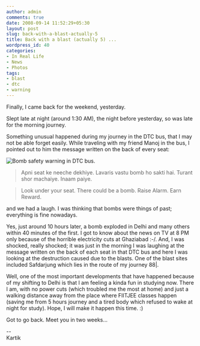 ```yaml
---
author: admin
comments: true
date: 2008-09-14 11:52:29+05:30
layout: post
slug: back-with-a-blast-actually-5
title: Back with a blast (actually 5) ...
wordpress_id: 40
categories:
- In Real Life
- News
- Photos
tags:
- blast
- dtc
- warning
---
```




Finally, I came back for the weekend, yesterday.

Slept late at night (around 1:30 AM), the night before yesterday, so was late for the morning journey.

Something unusual happened during my journey in the DTC bus, that I may not be able forget easily. While traveling with my friend Manoj in the bus, I pointed out to him the message written on the back of every seat:

![Bomb safety warning in DTC bus.](http://www.techglider.in/kartik/blog/wp-content/uploads/2008/09/warning.jpg)


> Apni seat ke neeche dekhiye.
Lavaris vastu bomb ho sakti hai.
Turant shor machaiye. Inaam paiye.




> Look under your seat.
There could be a bomb.
Raise Alarm. Earn Reward.


and we had a laugh. I was thinking that bombs were things of past; everything is fine nowadays.

Yes, just around 10 hours later, a bomb exploded in Delhi and many others within 40 minutes of the first. I got to know about the news on TV at 8 PM only because of the horrible electricity cuts at Ghaziabad :-/. And, I was shocked, really shocked; it was just in the morning I was laughing at the message written on the back of each seat in that DTC bus and here I was looking at the destruction caused due to the blasts. One of the blast sites included Safdarjung which lies in the route of my journey 88|.

Well, one of the most important developments that have happened because of my shifting to Delhi is that I am feeling a kinda fun in studying now. There I am, with no power cuts (which troubled me the most at home) and just a walking distance away from the place where FIITJEE classes happen (saving me from 5 hours journey and a tired body which refused to wake at night for study). Hope, I will make it happen this time. :)

Got to go back. Meet you in two weeks...

--  
Kartik


